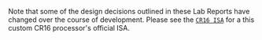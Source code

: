 Note that some of the design decisions outlined in these Lab Reports have changed over the course of development. Please see the [`CR16 ISA`](docs/Datasheets/CR16%20ISA/CR16%20ISA.pdf) for a this custom CR16 processor's official ISA.
